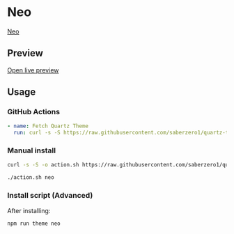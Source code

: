 # Neo

[Neo](https://github.com/x0aa7i)

## Preview

[Open live preview](https://quartz-themes.github.io/neo/)

## Usage

### GitHub Actions

```yaml
- name: Fetch Quartz Theme
  run: curl -s -S https://raw.githubusercontent.com/saberzero1/quartz-themes/master/action.sh | bash -s -- neo
```

### Manual install

```bash
curl -s -S -o action.sh https://raw.githubusercontent.com/saberzero1/quartz-themes/master/action.sh

./action.sh neo
```

### Install script (Advanced)

After installing:

```bash
npm run theme neo
```
